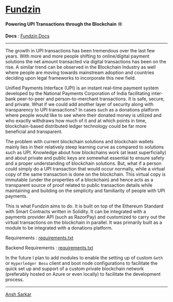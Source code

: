 # [Fundzin](https://ansh-sarkar.github.io/projects/documentation/fundzin-docs/)
**Powering UPI Transactions through the Blockchain** 🕸️

**Docs** : [Fundzin Docs](https://ansh-sarkar.github.io/projects/documentation/fundzin-docs)
<hr>

The growth in UPI transactions has been tremendous over the last few years. With more and more people shifting to online/digital payment solutions the net amount transacted via digital transactions has been on the rise. A similar trend can be observed in the Blockchain Industry as well where people are moving towards mainstream adoption and countries deciding upon legal frameworks to incorporate this new field.

Unified Payments Interface (UPI) is an instant real-time payment system developed by the National Payments Corporation of India facilitating inter-bank peer-to-peer and person-to-merchant transactions. It is safe, secure, and private. What if we could add another layer of security along with transparency to UPI transactions? In cases such as a donations platform where people would like to see where their donated money is utilized and who exactly withdraws how much of it and at which points in time, blockchain-based distributed ledger technology could be far more beneficial and transparent.

The problem with current blockchain solutions and blockchain wallets mainly lies in their relatively steep learning curve as compared to solutions such as UPI. Knowledge about how blockchains work (at least superficially) and about private and public keys are somewhat essential to ensure safety and a proper understanding of blockchain solutions. But, what if a person could simply do a UPI transaction that would occur normally, while a virtual copy of the same transaction is done on the blockchain. This virtual copy is immutable (under the properties of a blockchain) and hence acts as a transparent source of proof related to public transaction details while maintaining and building on the simplicity and familiarity of people with UPI payments.

This is what Fundzin aims to do. It is built on top of the Ethereum Standard with Smart Contracts written in Solidity. It can be integrated with a payments provider API (such as RazorPay) and customized to carry out the virtual transactions on the blockchain in parallel. It was primarily built as a module to be integrated with a donations platform.

Requirements : [requirements.txt](https://github.com/Ansh-Sarkar/Fundzin-UPI-Via-Blockchain/blob/main/requirements.txt)

Backend Requirements : [requirements.txt](https://github.com/Ansh-Sarkar/Fundzin-UPI-Via-Blockchain/blob/main/Fundzin%20Backend/requirements.txt)

In the future I plan to add modules to enable the setting up of custom ```Geth``` or ```Hyperledger Besu``` client and boot node configurations to facilitate the quick set up and support of a custom private blockchain network (preferably hosted on Azure or even locally) to facilitate the development process.

<hr>

[Ansh Sarkar](https://www.linkedin.com/in/ansh-sarkar)
